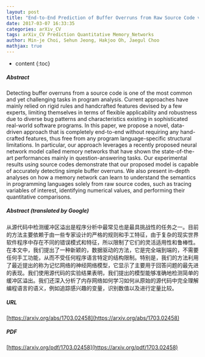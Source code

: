 ```yaml
---
layout: post
title: "End-to-End Prediction of Buffer Overruns from Raw Source Code via Neural Memory Networks"
date: 2017-03-07 16:33:35
categories: arXiv_CV
tags: arXiv_CV Prediction Quantitative Memory_Networks
author: Min-je Choi, Sehun Jeong, Hakjoo Oh, Jaegul Choo
mathjax: true
---
```


* content
{:toc}

##### Abstract
Detecting buffer overruns from a source code is one of the most common and yet challenging tasks in program analysis. Current approaches have mainly relied on rigid rules and handcrafted features devised by a few experts, limiting themselves in terms of flexible applicability and robustness due to diverse bug patterns and characteristics existing in sophisticated real-world software programs. In this paper, we propose a novel, data-driven approach that is completely end-to-end without requiring any hand-crafted features, thus free from any program language-specific structural limitations. In particular, our approach leverages a recently proposed neural network model called memory networks that have shown the state-of-the-art performances mainly in question-answering tasks. Our experimental results using source codes demonstrate that our proposed model is capable of accurately detecting simple buffer overruns. We also present in-depth analyses on how a memory network can learn to understand the semantics in programming languages solely from raw source codes, such as tracing variables of interest, identifying numerical values, and performing their quantitative comparisons.

##### Abstract (translated by Google)
从源代码中检测缓冲区溢出是程序分析中最常见也是最具挑战性的任务之一。目前的方法主要依赖于由一些专家设计的严格的规则和手工特征，由于复杂的现实世界软件程序中存在不同的错误模式和特征，所以限制了它们的灵活适用性和鲁棒性。在本文中，我们提出了一种新颖的，数据驱动的方法，它是完全端到端的，不需要任何手工功能，从而不受任何程序语言特定的结构限制。特别是，我们的方法利用了最近提出的称为记忆网络的神经网络模型，它显示了主要用于回答问题的最先进的表现。我们使用源代码的实验结果表明，我们提出的模型能够准确地检测简单的缓冲区溢出。我们还深入分析了内存网络如何学习如何从原始的源代码中完全理解编程语言的语义，例如追踪感兴趣的变量，识别数值以及进行定量比较。

##### URL
[https://arxiv.org/abs/1703.02458](https://arxiv.org/abs/1703.02458)

##### PDF
[https://arxiv.org/pdf/1703.02458](https://arxiv.org/pdf/1703.02458)


